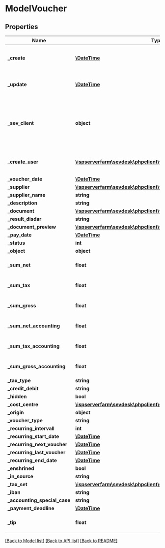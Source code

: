 # ModelVoucher

## Properties
Name | Type | Description | Notes
------------ | ------------- | ------------- | -------------
**_create** | [**\DateTime**](\DateTime.md) | date the voucher was created | [optional] 
**_update** | [**\DateTime**](\DateTime.md) | date the voucher was last updated | [optional] 
**_sev_client** | **object** | sevClient is the unique id every customer has and is used in nearly all operations | [optional] 
**_create_user** | [**\ispserverfarm\sevdesk\phpclient\sevDeskModel\ModelSevUser**](ModelSevUser.md) | sevUser who created the voucher | [optional] 
**_voucher_date** | [**\DateTime**](\DateTime.md) |  | [optional] 
**_supplier** | [**\ispserverfarm\sevdesk\phpclient\sevDeskModel\ModelContact**](ModelContact.md) |  | [optional] 
**_supplier_name** | **string** |  | [optional] 
**_description** | **string** |  | [optional] 
**_document** | [**\ispserverfarm\sevdesk\phpclient\sevDeskModel\ModelDocument**](ModelDocument.md) |  | [optional] 
**_result_disdar** | **string** |  | [optional] 
**_document_preview** | [**\ispserverfarm\sevdesk\phpclient\sevDeskModel\ModelDocument**](ModelDocument.md) |  | [optional] 
**_pay_date** | [**\DateTime**](\DateTime.md) |  | [optional] 
**_status** | **int** |  | [optional] 
**_object** | **object** |  | [optional] 
**_sum_net** | **float** |  | [optional] [default to 0.0]
**_sum_tax** | **float** |  | [optional] [default to 0.0]
**_sum_gross** | **float** |  | [optional] [default to 0.0]
**_sum_net_accounting** | **float** |  | [optional] [default to 0.0]
**_sum_tax_accounting** | **float** |  | [optional] [default to 0.0]
**_sum_gross_accounting** | **float** |  | [optional] [default to 0.0]
**_tax_type** | **string** |  | [optional] 
**_credit_debit** | **string** |  | [optional] 
**_hidden** | **bool** |  | [optional] 
**_cost_centre** | [**\ispserverfarm\sevdesk\phpclient\sevDeskModel\ModelCostCentre**](ModelCostCentre.md) |  | [optional] 
**_origin** | **object** |  | [optional] 
**_voucher_type** | **string** |  | [optional] 
**_recurring_intervall** | **int** |  | [optional] 
**_recurring_start_date** | [**\DateTime**](\DateTime.md) |  | [optional] 
**_recurring_next_voucher** | [**\DateTime**](\DateTime.md) |  | [optional] 
**_recurring_last_voucher** | [**\DateTime**](\DateTime.md) |  | [optional] 
**_recurring_end_date** | [**\DateTime**](\DateTime.md) |  | [optional] 
**_enshrined** | **bool** |  | [optional] 
**_in_source** | **string** |  | [optional] 
**_tax_set** | [**\ispserverfarm\sevdesk\phpclient\sevDeskModel\ModelTaxSet**](ModelTaxSet.md) |  | [optional] 
**_iban** | **string** |  | [optional] 
**_accounting_special_case** | **string** |  | [optional] 
**_payment_deadline** | [**\DateTime**](\DateTime.md) |  | [optional] 
**_tip** | **float** |  | [optional] [default to 0.0]

[[Back to Model list]](../README.md#documentation-for-models) [[Back to API list]](../README.md#documentation-for-api-endpoints) [[Back to README]](../README.md)


